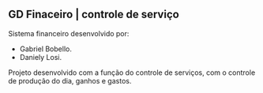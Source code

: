 ## GD Finaceiro | controle de serviço

Sistema financeiro desenvolvido por:
 - Gabriel Bobello. 
 - Daniely Losi.
 
 Projeto desenvolvido com a função do controle de serviços, com o controle de produção do dia, ganhos e gastos. 
